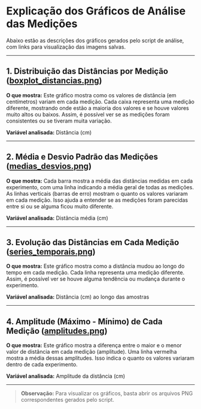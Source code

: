 # Explicação dos Gráficos de Análise das Medições

Abaixo estão as descrições dos gráficos gerados pelo script de análise, com links para visualização das imagens salvas.

---

## 1. Distribuição das Distâncias por Medição ([boxplot_distancias.png](boxplot_distancias.png))

**O que mostra:**
Este gráfico mostra como os valores de distância (em centímetros) variam em cada medição. Cada caixa representa uma medição diferente, mostrando onde estão a maioria dos valores e se houve valores muito altos ou baixos. Assim, é possível ver se as medições foram consistentes ou se tiveram muita variação.

**Variável analisada:** Distância (cm)

---

## 2. Média e Desvio Padrão das Medições ([medias_desvios.png](medias_desvios.png))

**O que mostra:**
Cada barra mostra a média das distâncias medidas em cada experimento, com uma linha indicando a média geral de todas as medições. As linhas verticais (barras de erro) mostram o quanto os valores variaram em cada medição. Isso ajuda a entender se as medições foram parecidas entre si ou se alguma ficou muito diferente.

**Variável analisada:** Distância média (cm)

---

## 3. Evolução das Distâncias em Cada Medição ([series_temporais.png](series_temporais.png))

**O que mostra:**
Este gráfico mostra como a distância mudou ao longo do tempo em cada medição. Cada linha representa uma medição diferente. Assim, é possível ver se houve alguma tendência ou mudança durante o experimento.

**Variável analisada:** Distância (cm) ao longo das amostras

---

## 4. Amplitude (Máximo - Mínimo) de Cada Medição ([amplitudes.png](amplitudes.png))

**O que mostra:**
Este gráfico mostra a diferença entre o maior e o menor valor de distância em cada medição (amplitude). Uma linha vermelha mostra a média dessas amplitudes. Isso indica o quanto os valores variaram dentro de cada experimento.

**Variável analisada:** Amplitude da distância (cm)

---

> **Observação:** Para visualizar os gráficos, basta abrir os arquivos PNG correspondentes gerados pelo script.
